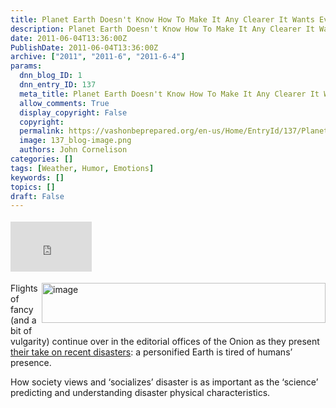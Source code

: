 ```yaml
---
title: Planet Earth Doesn't Know How To Make It Any Clearer It Wants Everyone To Leave
description: Planet Earth Doesn't Know How To Make It Any Clearer It Wants Everyone To Leave
date: 2011-06-04T13:36:00Z
PublishDate: 2011-06-04T13:36:00Z
archive: ["2011", "2011-6", "2011-6-4"]
params:
  dnn_blog_ID: 1
  dnn_entry_ID: 137
  meta_title: Planet Earth Doesn't Know How To Make It Any Clearer It Wants Everyone To Leave
  allow_comments: True
  display_copyright: False
  copyright:
  permalink: https://vashonbeprepared.org/en-us/Home/EntryId/137/Planet-Earth-Doesnt-Know-How-To-Make-It-Any-Clearer-It-Wants-Everyone-To-Leave
  image: 137_blog-image.png
  authors: John Cornelison
categories: []
tags: [Weather, Humor, Emotions]
keywords: []
topics: []
draft: False
---
```


<div class="wlWriterHeaderFooter" style="padding-bottom: 4px; margin: 0px; padding-left: 0px; padding-right: 0px; float: none; padding-top: 4px"><iframe src="http://www.facebook.com/widgets/like.php?href=http://vashoneoc.org/Blogs/VashonPreparedness/tabid/164/EntryId/137/Planet-Earth-Doesnt-Know-How-To-Make-It-Any-Clearer-It-Wants-Everyone-To-Leave.aspx" frameborder="0" scrolling="no" style="border-bottom: medium none; border-left: medium none; width: 130px; height: 80px; border-top: medium none; border-right: medium none"></iframe></div>
<p><a href="http://www.theonion.com/articles/planet-earth-doesnt-know-how-to-make-it-any-cleare%2C20639/"><img title="image" border="0" alt="image" align="right" width="454" height="64" style="background-image: none; border-bottom: 0px; border-left: 0px; margin: 0px 0px 5px 5px; padding-left: 0px; padding-right: 0px; display: inline; float: right; border-top: 0px; border-right: 0px; padding-top: 0px" src="./images/137/Planet-Earth-Doesnt-Know-How-To-Make-It-_5A74-image_3.png" /></a>Flights of fancy (and a bit of vulgarity) continue over in the editorial offices of the Onion as they present <a href="http://www.theonion.com/articles/planet-earth-doesnt-know-how-to-make-it-any-cleare%2C20639/">their take on recent disasters</a>: a personified Earth is tired of humans’ presence.</p>
<p>How society views and ‘socializes’ disaster is as important as the ‘science’ predicting and understanding disaster physical characteristics.</p>
